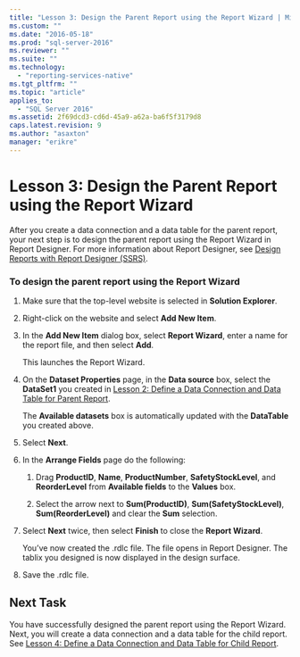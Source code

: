 ```yaml
---
title: "Lesson 3: Design the Parent Report using the Report Wizard | Microsoft Docs"
ms.custom: ""
ms.date: "2016-05-18"
ms.prod: "sql-server-2016"
ms.reviewer: ""
ms.suite: ""
ms.technology: 
  - "reporting-services-native"
ms.tgt_pltfrm: ""
ms.topic: "article"
applies_to: 
  - "SQL Server 2016"
ms.assetid: 2f69dcd3-cd6d-45a9-a62a-ba6f5f3179d8
caps.latest.revision: 9
ms.author: "asaxton"
manager: "erikre"
---
```

# Lesson 3: Design the Parent Report using the Report Wizard
After you create a data connection and a data table for the parent report, your next step is to design the parent report using the Report Wizard in Report Designer. For more information about Report Designer, see [Design Reports with Report Designer &#40;SSRS&#41;](../../reporting-services/tools/design-reporting-services-paginated-reports-with-report-designer-ssrs.md).  
  
### To design the parent report using the Report Wizard  
  
1.  Make sure that the top-level website is selected in **Solution Explorer**.  
  
2.  Right-click on the website and select **Add New Item**.  
  
3.  In the **Add New Item** dialog box, select **Report Wizard**, enter a name for the report file, and then select **Add**.  
  
    This launches the Report Wizard.  
  
4.  On the **Dataset Properties** page, in the **Data source** box, select the **DataSet1** you created in [Lesson 2: Define a Data Connection and Data Table for Parent Report](../../reporting-services/tutorials/lesson-2-define-a-data-connection-and-data-table-for-parent-report.md).  
  
    The **Available datasets** box is automatically updated with the **DataTable** you created above.  
  
5.  Select **Next**.  
  
6.  In the **Arrange Fields** page do the following:  
  
    1.  Drag **ProductID**, **Name**, **ProductNumber**, **SafetyStockLevel**, and **ReorderLevel** from **Available fields** to the **Values** box.  
  
    2.  Select the arrow next to **Sum(ProductID)**, **Sum(SafetyStockLevel)**, **Sum(ReorderLevel)** and clear the **Sum** selection.  
  
7.  Select **Next** twice, then select **Finish** to close the **Report Wizard**.  
  
    You’ve now created the .rdlc file. The file opens in Report Designer. The tablix you designed is now displayed in the design surface.  
  
8.  Save the .rdlc file.  
  
## Next Task  
You have successfully designed the parent report using the Report Wizard. Next, you will create a data connection and a data table for the child report. See [Lesson 4: Define a Data Connection and Data Table for Child Report](../../reporting-services/tutorials/lesson-4-define-a-data-connection-and-data-table-for-child-report.md).  
  
  
  
